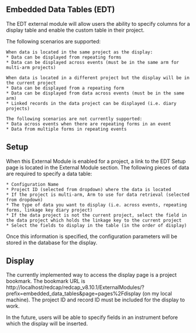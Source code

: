 ## Embedded Data Tables (EDT)

The EDT external module will allow users the ability to specify columns for a display table and enable the custom table in their project. 

The following scenarios are supported:

    When data is located in the same project as the display:
    * Data can be displayed from repeating forms
    * Data can be displayed across events (must be in the same arm for multi-arm projects)
    
    When data is located in a different project but the display will be in the current project
    * Data can be displayed from a repeating form
    * Data can be displayed from data across events (must be in the same arm)
    * Linked records in the data project can be displayed (i.e. diary projects)
    
    The following scenarios are not currently supported:
    * Data across events when there are repeating forms in an event
    * Data from multiple forms in repeating events


## Setup
When this External Module is enabled for a project, a link to the EDT Setup page is located in the External Module section. The following pieces of data are required to specify a data table:

    * Configuration Name
    * Project ID (selected from dropdown) where the data is located
    * If the project is multi-arm, Arm to use for data retrieval (selected from dropdown)
    * The type of data you want to display (i.e. across events, repeating forms, linkage key diary project)
    * If the data project is not the current project, select the field in the data project which holds the linkage key to the current project
    * Select the fields to display in the table (in the order of display)

Once this information is specified, the configuration parameters will be stored in the database for the display.

## Display
The currently implemented way to access the display page is a project bookmark. The bookmark URL is 
    http://localhost/redcap/redcap_v8.10.1/ExternalModules/?prefix=embedded_data_tables&page=pages%2Fdisplay
(on my local machine).  The project ID and record ID must be included for the display to work.

In the future, users will be able to specify fields in an instrument before which the display will be inserted.
